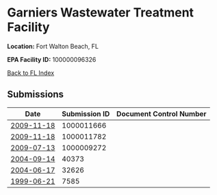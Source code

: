 # Garniers Wastewater Treatment Facility

**Location:** Fort Walton Beach, FL

**EPA Facility ID:** 100000096326

[Back to FL Index](../../index.md)

## Submissions

| Date | Submission ID | Document Control Number |
|------|--------------|-------------------------|
| [2009-11-18](submissions/1000011666.md) | 1000011666 |  |
| [2009-11-18](submissions/1000011782.md) | 1000011782 |  |
| [2009-07-13](submissions/1000009272.md) | 1000009272 |  |
| [2004-09-14](submissions/40373.md) | 40373 |  |
| [2004-06-17](submissions/32626.md) | 32626 |  |
| [1999-06-21](submissions/7585.md) | 7585 |  |
